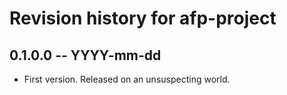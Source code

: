 # Revision history for afp-project

## 0.1.0.0 -- YYYY-mm-dd

* First version. Released on an unsuspecting world.
